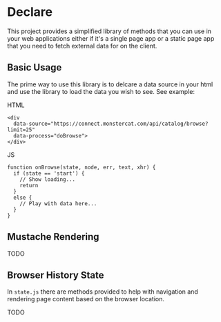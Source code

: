 # Declare

This project provides a simplified library of methods that you can use in your
web applications either if it's a single page app or a static page app that you
need to fetch external data for on the client.

## Basic Usage 

The prime way to use this library is to delcare a data source in your html and
use the library to load the data you wish to see. See example:

HTML

```
<div 
  data-source="https://connect.monstercat.com/api/catalog/browse?limit=25"
  data-process="doBrowse">
</div>
```

JS

```
function onBrowse(state, node, err, text, xhr) {
  if (state == 'start') {
    // Show loading...
    return
  }
  else {
    // Play with data here... 
  }
}
```

## Mustache Rendering

TODO

## Browser History State

In `state.js` there are methods provided to help with navigation and rendering
page content based on the browser location.

TODO
